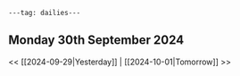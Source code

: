 ```
---tag: dailies---
```

## Monday 30th September 2024


<< [[2024-09-29|Yesterday]] | [[2024-10-01|Tomorrow]] >>




